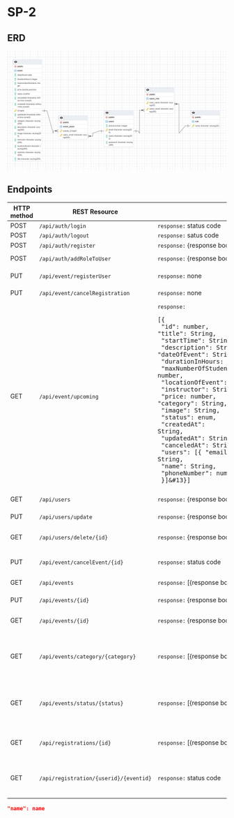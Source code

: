 # SP-2

## ERD
![Image of ERD](doc/ERD.png)
 
 ## Endpoints

| HTTP method | REST Resource             |                              | Comment                     |
|-------------|---------------------------|------------------------------|-----------------------------|
| POST | `/api/auth/login`         | `response:` status code  | Login |
| POST | `/api/auth/logout`        | `response:` satus code  | Logout |
| POST | `/api/auth/register`      | `response:` {response body}  | Register |
| POST | `/api/auth/addRoleToUser` | `response:` {response body}  | Add a role to a user |
| PUT | `/api/event/registerUser` | `response:` none  | Adds a user to an event |
| PUT | `/api/event/cancelRegistration`| `response:` none | Cancels a registration |
| GET | `/api/event/upcoming`| `response:` <br><pre lang="json">[{&#13; "id": number,&#13; "title": String,&#13; "startTime": String,&#13; "description": String,&#13; "dateOfEvent": String,&#13; "durationInHours: number,&#13; "maxNumberOfStudents: number,&#13; "locationOfEvent": String,&#13; "instructor": String,&#13; "price: number,&#13; "category": String,&#13; "image": String,&#13; "status": enum,&#13; "createdAt": String,&#13; "updatedAt": String,&#13; "canceledAt": String,&#13; "users": [{  "email": String,&#13;  "name": String,&#13; "phoneNumber": number,&#13; }]&#13}]</pre>  | Retrive all upcoming events |
| GET | `/api/users`| `response:` {response body}  | Retrive all users |
| PUT | `/api/users/update`| `response:` {response body}  | update a user |
| GET | `/api/users/delete/{id}`| `response:` {response body}  | Delete a specific user |
| PUT | `/api/event/cancelEvent/{id}`| `response:` status code  | Cancels a spesific event |
| GET | `/api/events` | `response:` [{response body}]  | Retrieve all events |
| PUT | `/api/events/{id}` | `response:` {response body}  | Updates an event |
| GET | `/api/events/{id}` | `response:` {response body}  | Retrieves a spesific event |
| GET | `/api/events/category/{category}`             | `response:` [{response body}]  | Retrieves the subset of all events that have a spcific category |
| GET | `/api/events/status/{status}`             | `response:` [{response body}]  | Retrieves the subset of all events that have a spcific status |
| GET | `/api/registrations/{id}`         | `response:` [{response body}]  | Retrieves all registrations to a spesific event |
| GET | `/api/registration/{userid}/{eventid}` | `response:` status code | Tells if the user is registed to a spesific event |

```JSON
"name": name
```